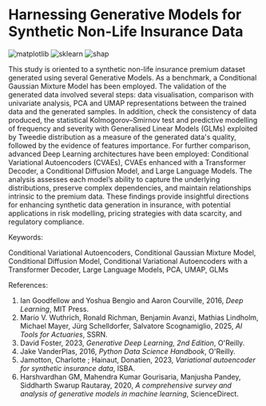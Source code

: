 # Harnessing Generative Models for Synthetic Non-Life Insurance Data

![matplotlib](https://img.shields.io/badge/matplotlib-3.10.0-green)
![sklearn](https://img.shields.io/badge/sklearn-1.6.1-orange)
![shap](https://img.shields.io/badge/shap-0.48.0-purple)

This study is oriented to a synthetic non-life insurance premium dataset generated using several Generative Models. As a benchmark, a Conditional Gaussian Mixture Model has been employed. The validation of the generated data involved several steps: data visualisation, comparison with univariate analysis, PCA and UMAP representations between the trained data and the generated samples. In addition, check the consistency of data produced, the statistical Kolmogorov–Smirnov test and predictive modelling of frequency and severity with Generalised Linear Models (GLMs) exploited by Tweedie distribution as a measure of the generated data's quality, followed by the evidence of features importance. For further comparison, advanced Deep Learning architectures have been employed: Conditional Variational Autoencoders (CVAEs), CVAEs enhanced with a Transformer Decoder, a Conditional Diffusion Model, and Large Language Models. The analysis assesses each model’s ability to capture the underlying distributions, preserve complex dependencies, and maintain relationships intrinsic to the premium data. These findings provide insightful directions for enhancing synthetic data generation in insurance, with potential applications in risk modelling, pricing strategies with data scarcity, and regulatory compliance.

Keywords: 

Conditional Variational Autoencoders, Conditional Gaussian Mixture Model, Conditional Diffusion Model, Conditional Variational Autoencoders with a Transformer Decoder, Large Language Models, PCA, UMAP, GLMs

References: 

1. Ian Goodfellow and Yoshua Bengio and Aaron Courville, 2016, *Deep Learning*, MIT Press.
2. Mario V. Wuthrich, Ronald Richman, Benjamin Avanzi, Mathias Lindholm, Michael Mayer, Jürg Schelldorfer, Salvatore Scognamiglio, 2025, *AI Tools for Actuaries*, SSRN.
3. David Foster, 2023, *Generative Deep Learning, 2nd Edition*, O'Reilly.
4. Jake VanderPlas, 2016, *Python Data Science Handbook*, O'Reilly.
5. Jamotton, Charlotte ; Hainaut, Donatien, 2023, *Variational autoencoder for synthetic insurance data*, ISBA.
6. Harshvardhan GM, Mahendra Kumar Gourisaria, Manjusha Pandey, Siddharth Swarup Rautaray, 2020, *A comprehensive survey and analysis of generative models in machine learning*, ScienceDirect.

